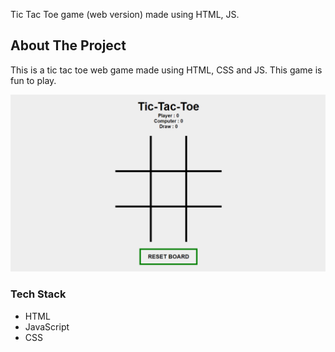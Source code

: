 

Tic Tac Toe game (web version) made using HTML, JS.


## About The Project

This is a tic tac toe web game made using HTML, CSS and JS. This game is fun to play.

![](tictactoe.png)

### Tech Stack

* HTML
* JavaScript
* CSS

